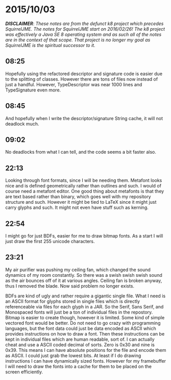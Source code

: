 # 2015/10/03

***DISCLAIMER***: _These notes are from the defunct k8 project which_
_precedes SquirrelJME. The notes for SquirrelJME start on 2016/02/26!_
_The k8 project was effectively a Java SE 8 operating system and as such_
_all of the notes are in the context of that scope. That project is no_
_longer my goal as SquirrelJME is the spiritual successor to it._

## 08:25

Hopefully using the refactored descriptor and signature code is easier due to
the splitting of classes. However there are tons of files now instead of just
a handful. However, TypeDescriptor was near 1000 lines and TypeSignature even
more.

## 08:45

And hopefully when I write the descriptor/signature String cache, it will not
deadlock much.

## 09:02

No deadlocks from what I can tell, and the code seems a bit faster also.

## 22:13

Looking through font formats, since I will be needing them. Metafont looks
nice and is defined geometrically rather than outlines and such. I would of
course need a metafont editor. One good thing about metafonts is that they are
text based rather than binary, which goes well with my repository structure
and such. However it might be tied to LaTeX since it might just carry glyphs
and such. It might not even have stuff such as kerning.

## 22:54

I might go for just BDFs, easier for me to draw bitmap fonts. As a start I
will just draw the first 255 unicode characters.

## 23:21

My air purifier was pushing my ceiling fan, which changed the sound dynamics
of my room constantly. So there was a swish swish swish sound as the air
bounces off of it at various angles. Ceiling fan is broken anyway, thus I
removed the blade. Now said problem no longer exists.

BDFs are kind of ugly and rather require a gigantic single file. What I need
is an ASCII format for glyphs stored in single files which is directly
referenceable via files for each glyph in a JAR. So the Serif, Sans Serif, and
Monospaced fonts will just be a ton of individual files in the repostory.
Bitmap is easier to create though, however it is limited. Some kind of simple
vectored font would be better. Do not need to go crazy with programming
languages, but the font data could just be data encoded as ASCII which
provides instructions on how to draw a font. Then these instructions can be
kept in individual files which are human readable, sort of. I can actually
cheat and use a ASCII coded decimal of sorts. Zero is 0x30 and nine is 0x39.
This means I can have absolute positions for the file and encode them as
ASCII. I could just grab the lowest bits. At least if I do drawing
instructions I can have dynamically sized fonts. However for my framebuffer I
will need to draw the fonts into a cache for them to be placed on the screen
efficiently.

